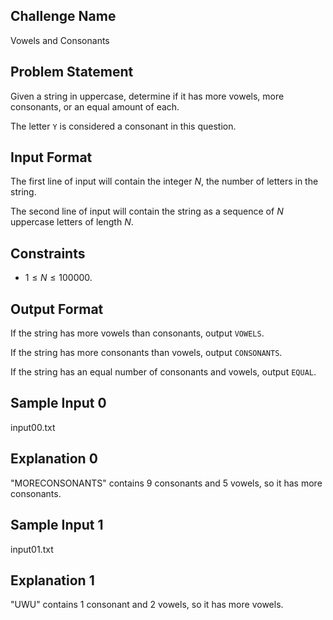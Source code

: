 ## Challenge Name

Vowels and Consonants

## Problem Statement

Given a string in uppercase, determine if it has more vowels, more consonants, or an equal amount of each.

The letter `Y` is considered a consonant in this question.

## Input Format

The first line of input will contain the integer $N$, the number of letters in the string.

The second line of input will contain the string as a sequence of $N$ uppercase letters of length $N$.

## Constraints

- $1 \le N \le 100000$.

## Output Format

If the string has more vowels than consonants, output `VOWELS`.

If the string has more consonants than vowels, output `CONSONANTS`.

If the string has an equal number of consonants and vowels, output `EQUAL`.

## Sample Input 0

input00.txt

## Explanation 0

"MORECONSONANTS" contains 9 consonants and 5 vowels, so it has more consonants.

## Sample Input 1

input01.txt

## Explanation 1

"UWU" contains 1 consonant and 2 vowels, so it has more vowels.